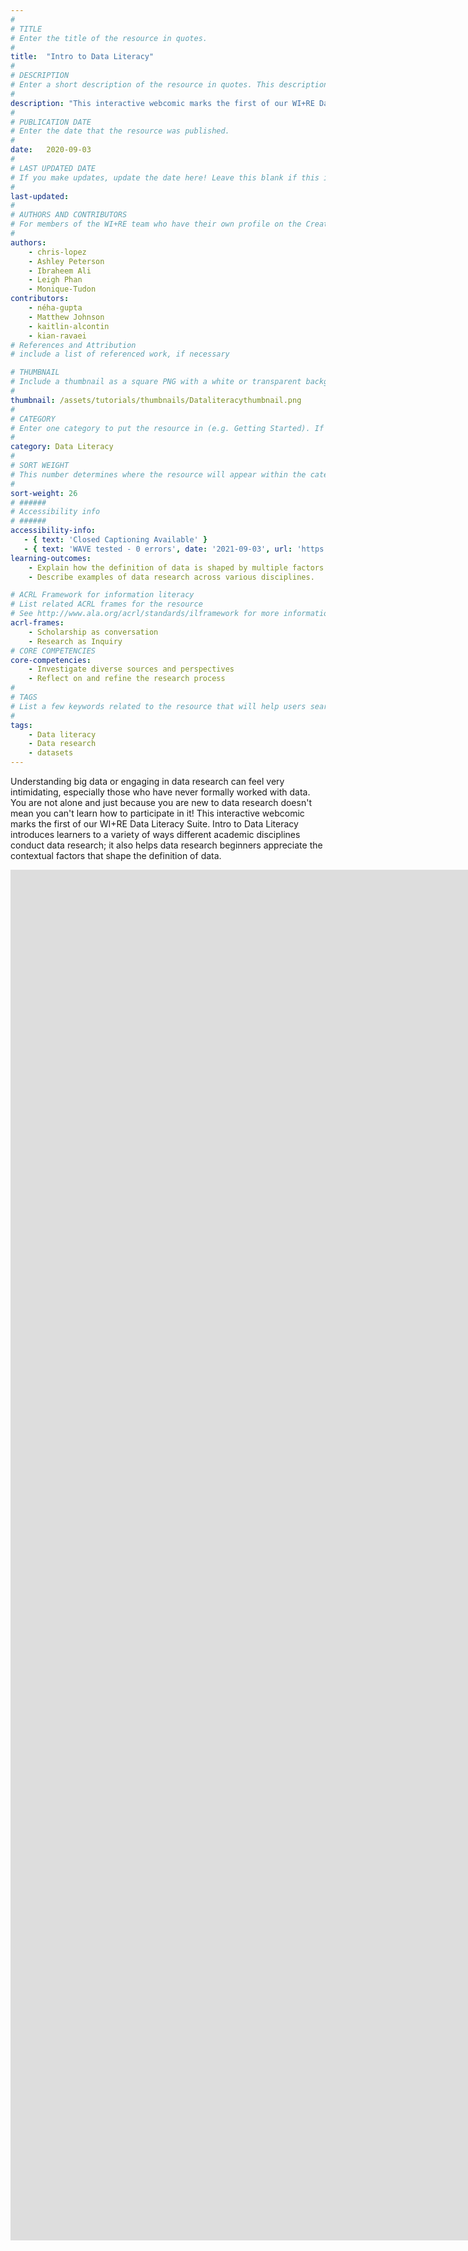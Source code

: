 ```yaml
---
#
# TITLE
# Enter the title of the resource in quotes.
#
title:  "Intro to Data Literacy"
#
# DESCRIPTION
# Enter a short description of the resource in quotes. This description will appear on the list page as a preview, but not on the tutorial/workshop itself.
#
description: "This interactive webcomic marks the first of our WI+RE Data Literacy Suite. Intro to Data Literacy introduces learners to a variety of ways different academic disciplines conduct data research!"
#
# PUBLICATION DATE
# Enter the date that the resource was published.
#
date:   2020-09-03
#
# LAST UPDATED DATE
# If you make updates, update the date here! Leave this blank if this is being published for the first time.
#
last-updated:
#
# AUTHORS AND CONTRIBUTORS
# For members of the WI+RE team who have their own profile on the Creative Team page, enter the name as firstname-lastname (e.g. doug-worsham). For community partners who don't have their own profile on the WI+RE site, enter their name as Firstname Lastname (e.g. Gene Block). The names will appear in the order you enter them.
#
authors:
    - chris-lopez
    - Ashley Peterson
    - Ibraheem Ali
    - Leigh Phan
    - Monique-Tudon
contributors:
    - néha-gupta
    - Matthew Johnson
    - kaitlin-alcontin
    - kian-ravaei
# References and Attribution
# include a list of referenced work, if necessary

# THUMBNAIL
# Include a thumbnail as a square PNG with a white or transparent background. Our standard dimensions are 250x250 px, but any size square will do. Thumbnails for tutorials go in /assets/tutorials/thumbnails/, and for workshops, /assets/workshops/thumbnails/.
#
thumbnail: /assets/tutorials/thumbnails/Dataliteracythumbnail.png
#
# CATEGORY
# Enter one category to put the resource in (e.g. Getting Started). If you enter a category that doesn't already exist, a new category will be created on the WI+RE site.
#
category: Data Literacy
#
# SORT WEIGHT
# This number determines where the resource will appear within the category. Larger numbers appear later within the category, and higher numbers appear earlier.
#
sort-weight: 26
# ######
# Accessibility info
# ######
accessibility-info:
   - { text: 'Closed Captioning Available' }
   - { text: 'WAVE tested - 0 errors', date: '2021-09-03', url: 'https://wave.webaim.org/' }
learning-outcomes:
    - Explain how the definition of data is shaped by multiple factors within the data research process.
    - Describe examples of data research across various disciplines.

# ACRL Framework for information literacy
# List related ACRL frames for the resource
# See http://www.ala.org/acrl/standards/ilframework for more information
acrl-frames:
    - Scholarship as conversation
    - Research as Inquiry
# CORE COMPETENCIES
core-competencies:
    - Investigate diverse sources and perspectives
    - Reflect on and refine the research process
#
# TAGS
# List a few keywords related to the resource that will help users search for it.
#
tags:
    - Data literacy
    - Data research
    - datasets
---
```


Understanding big data or engaging in data research can feel very intimidating, especially those who have never formally worked with data. You are not alone and just because you are new to data research doesn't mean you can't learn how to participate in it! This interactive webcomic marks the first of our WI+RE Data Literacy Suite. Intro to Data Literacy introduces learners to a variety of ways different academic disciplines conduct data research; it also helps data research beginners appreciate the contextual factors that shape the definition of data.

<iframe src="https://ccle.ucla.edu/mod/hvp/embed.php?id=3833277" width="1559" height="2193" frameborder="0" allowfullscreen="allowfullscreen" title="UCLA Library Data Literacy Series"></iframe><script src="https://ccle.ucla.edu/mod/hvp/library/js/h5p-resizer.js" charset="UTF-8"></script>
